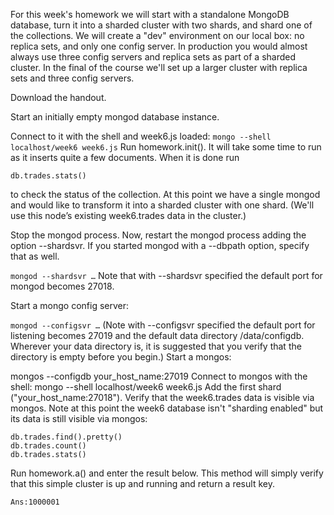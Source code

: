 
For this week's homework we will start with a standalone MongoDB database, turn it into a sharded cluster with two shards, and shard one of the collections. We will create a "dev" environment on our local box: no replica sets, and only one config server. In production you would almost always use three config servers and replica sets as part of a sharded cluster. In the final of the course we'll set up a larger cluster with replica sets and three config servers.

Download the handout.

Start an initially empty mongod database instance.

Connect to it with the shell and week6.js loaded:
```mongo --shell localhost/week6 week6.js```
Run homework.init(). It will take some time to run as it inserts quite a few documents. When it is done run
```
db.trades.stats()
```
to check the status of the collection. 
At this point we have a single mongod and would like to transform it into a sharded cluster with one shard. (We'll use this node’s existing week6.trades data in the cluster.)

Stop the mongod process. Now, restart the mongod process adding the option --shardsvr. If you started mongod with a --dbpath option, specify that as well.

```mongod --shardsvr …```
Note that with --shardsvr specified the default port for mongod becomes 27018.

Start a mongo config server:

```mongod --configsvr …```
(Note with --configsvr specified the default port for listening becomes 27019 and the default data directory /data/configdb. Wherever your data directory is, it is suggested that you verify that the directory is empty before you begin.)
Start a mongos:

mongos --configdb your_host_name:27019
Connect to mongos with the shell:
mongo --shell localhost/week6 week6.js
Add the first shard ("your_host_name:27018").
Verify that the week6.trades data is visible via mongos. Note at this point the week6 database isn't "sharding enabled" but its data is still visible via mongos:
```
db.trades.find().pretty()
db.trades.count()
db.trades.stats()
```
Run homework.a() and enter the result below. This method will simply verify that this simple cluster is up and running and return a result key.

```
Ans:1000001
```
